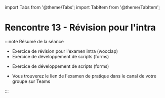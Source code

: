 import Tabs from '@theme/Tabs';
import TabItem from '@theme/TabItem';

# Rencontre 13 - Révision pour l'intra

:::note Résumé de la séance

<Tabs>

<TabItem value="deroulement" label="👨‍🏫 Déroulement du cours">

- Exercice de révision pour l'examen intra (wooclap)
- Exercice de développement de scripts (forms)

</TabItem>

<TabItem value="exercices" label="💻 Exercices à compléter">

- Exercice de développement de scripts (forms)

</TabItem>

<TabItem value="ressources" label="📚 Ressources à consulter">

- Vous trouverez le lien de l'examen de pratique dans le canal de votre groupe sur Teams

</TabItem>

</Tabs>

:::
